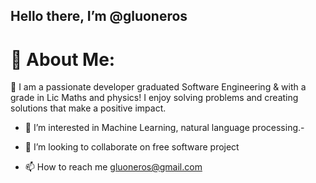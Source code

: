 ## Hello there, I’m @gluoneros


# 👤 About Me:
🚀 I am a passionate developer graduated Software Engineering & with a grade in Lic Maths and physics! I enjoy solving problems and creating solutions that make a positive impact.
- 👀 I’m interested in Machine Learning, natural language processing.- 
- 💞️ I’m looking to collaborate on free software project

  
- 📫 How to reach me gluoneros@gmail.com

<!---
gluoneros/gluoneros is a ✨ special ✨ repository because its `README.md` (this file) appears on your GitHub profile.
You can click the Preview link to take a look at your changes.
--->
